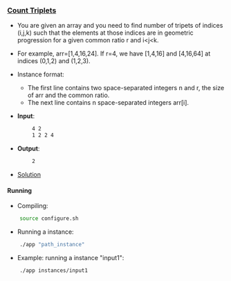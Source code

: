 ### [Count Triplets](https://www.hackerrank.com/challenges/count-triplets-1/problem)
- You are given an array and you need to find number of tripets of indices (i,j,k) such that the elements at those indices are in geometric progression for a given common ratio r and i<j<k.
- For example, arr=[1,4,16,24]. If r=4, we have [1,4,16] and [4,16,64] at indices (0,1,2) and (1,2,3).

- Instance format:
    - The first line contains two space-separated integers n and r, the size of arr and the common ratio.
    - The next line contains n space-separated integers arr[i].

- **Input**:
````bash
        4 2
        1 2 2 4
````

- **Output**:
````bash
        2
````

- [Solution](main.cpp)

#### Running
- Compiling:
````bash
    source configure.sh
````

- Running a instance:
````bash
    ./app "path_instance"
````

- Example: running a instance "input1":
````bash
    ./app instances/input1
````
